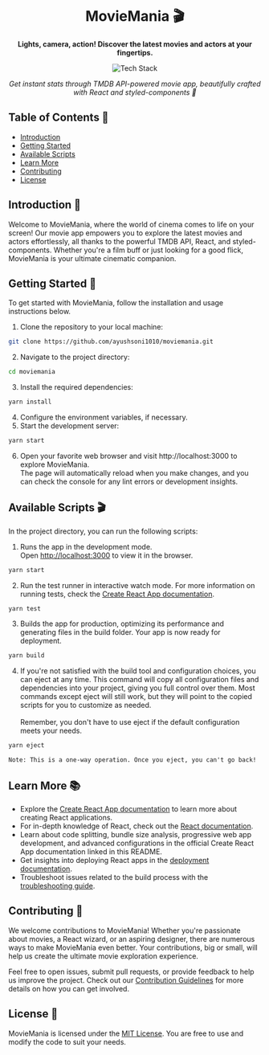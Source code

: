 <h1 align="center">MovieMania 🎬</h1>
<p align="center">
  <b>Lights, camera, action! Discover the latest movies and actors at your fingertips.</b>
</p>
<p align="center">
  <img src="https://img.shields.io/badge/Tech%20Stack-React%20%7C%20Styled_Components%20%7C%20TMDB_API%20%7C%20TypeScript%20%7C%20Supabase%20%7C%20Shadcn-0288d1.svg" alt="Tech Stack" />
</p>
<p align="center">
  <i>Get instant stats through TMDB API-powered movie app, beautifully crafted with React and styled-components 💅</i>
</p>

## Table of Contents 📄
- [Introduction](#introduction-)
- [Getting Started](#getting-started-)
- [Available Scripts](#available-scripts-)
- [Learn More](#learn-more-)
- [Contributing](#contributing-)
- [License](#license-)

## Introduction 📸

Welcome to MovieMania, where the world of cinema comes to life on your screen! Our movie app empowers you to explore the latest movies and actors effortlessly, all thanks to the powerful TMDB API, React, and styled-components. Whether you're a film buff or just looking for a good flick, MovieMania is your ultimate cinematic companion.

## Getting Started 🚀

To get started with MovieMania, follow the installation and usage instructions below.

1. Clone the repository to your local machine:
```bash
git clone https://github.com/ayushsoni1010/moviemania.git
```
2. Navigate to the project directory:
```bash
cd moviemania
```
3. Install the required dependencies:
```bash
yarn install
```
4. Configure the environment variables, if necessary.
5. Start the development server:
```bash
yarn start
```
6. Open your favorite web browser and visit http://localhost:3000 to explore MovieMania.\
   The page will automatically reload when you make changes, and you can check the console for any lint errors or development insights.

## Available Scripts 🎬

In the project directory, you can run the following scripts:

1. Runs the app in the development mode.\
Open [http://localhost:3000](http://localhost:3000) to view it in the browser.
```bash
yarn start
```

2. Run the test runner in interactive watch mode. For more information on running tests, check the [Create React App documentation](https://create-react-app.dev/docs/running-tests/).
```bash
yarn test
```

3. Builds the app for production, optimizing its performance and generating files in the build folder. Your app is now ready for deployment.
```bash
yarn build
```

4. If you're not satisfied with the build tool and configuration choices, you can eject at any time. This command will copy all configuration files and dependencies into your project, giving you full control over them. Most commands except eject will still work, but they will point to the copied scripts for you to customize as needed.\
  \
  Remember, you don't have to use eject if the default configuration meets your needs.
```bash
yarn eject
```
`Note: This is a one-way operation. Once you eject, you can't go back!`

## Learn More 📚

- Explore the [Create React App documentation](https://create-react-app.dev/docs/getting-started/) to learn more about creating React applications.
- For in-depth knowledge of React, check out the [React documentation](https://react.dev/).
- Learn about code splitting, bundle size analysis, progressive web app development, and advanced configurations in the official Create React App documentation linked in this README.
- Get insights into deploying React apps in the [deployment documentation](https://create-react-app.dev/docs/deployment/).
- Troubleshoot issues related to the build process with the [troubleshooting guide](https://create-react-app.dev/docs/troubleshooting/#npm-run-build-fails-to-minify).

## Contributing 🤝

We welcome contributions to MovieMania! Whether you're passionate about movies, a React wizard, or an aspiring designer, there are numerous ways to make MovieMania even better. Your contributions, big or small, will help us create the ultimate movie exploration experience.

Feel free to open issues, submit pull requests, or provide feedback to help us improve the project. Check out our [Contribution Guidelines](CONTRIBUTING.md) for more details on how you can get involved.

## License 🎥

MovieMania is licensed under the [MIT License](LICENSE). You are free to use and modify the code to suit your needs.
